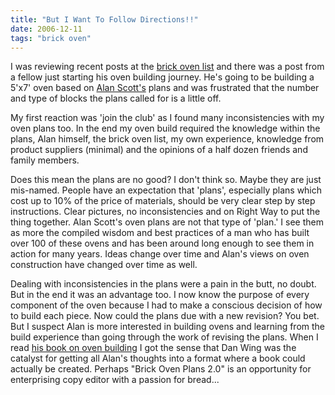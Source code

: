 ```yaml
---
title: "But I Want To Follow Directions!!"
date: 2006-12-11
tags: "brick oven"
---
```


I was reviewing recent posts at the [brick oven list](http://groups.yahoo.com/group/brick-oven/) and there was a post from a fellow just starting his oven building journey. He's going to be building a 5'x7' oven based on [Alan Scott's](http://ovencrafters.net) plans and was frustrated that the number and type of blocks the plans called for is a little off.

My first reaction was 'join the club' as I found many inconsistencies with my oven plans too. In the end my oven build required the knowledge within the plans, Alan himself, the brick oven list, my own experience, knowledge from product suppliers (minimal) and the opinions of a half dozen friends and family members.

Does this mean the plans are no good? I don't think so. Maybe they are just mis-named. People have an expectation that 'plans', especially plans which cost up to 10% of the price of materials, should be very clear step by step instructions. Clear pictures, no inconsistencies and on Right Way to put the thing together. Alan Scott's oven plans are not that type of 'plan.' I see them as more the compiled wisdom and best practices of a man who has built over 100 of these ovens and has been around long enough to see them in action for many years. Ideas change over time and Alan's views on oven construction have changed over time as well.

Dealing with inconsistencies in the plans were a pain in the butt, no doubt. But in the end it was an advantage too. I now know the purpose of every component of the oven because I had to make a conscious decision of how to build each piece. Now could the plans due with a new revision? You bet. But I suspect Alan is more interested in building ovens and learning from the build experience than going through the work of revising the plans. When I read [his book on oven building](http://www.amazon.com/Bread-Builders-Hearth-Loaves-Masonry/dp/1890132055) I got the sense that Dan Wing was the catalyst for getting all Alan's thoughts into a format where a book could actually be created. Perhaps "Brick Oven Plans 2.0" is an opportunity for enterprising copy editor with a passion for bread...
